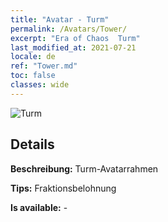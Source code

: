 ```yaml
---
title: "Avatar - Turm"
permalink: /Avatars/Tower/
excerpt: "Era of Chaos  Turm"
last_modified_at: 2021-07-21
locale: de
ref: "Tower.md"
toc: false
classes: wide
---
```

 ![Turm](/images/a/avatarFrame_5.png)

## Details

 **Beschreibung:** Turm-Avatarrahmen 

 **Tips:** Fraktionsbelohnung 

 **Is available:**  - 

